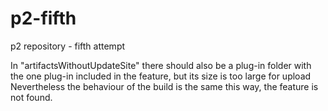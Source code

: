 # p2-fifth
p2 repository - fifth attempt

In "artifactsWithoutUpdateSite" there should also be a plug-in folder with the one plug-in included in the feature, but its size is too large for upload Nevertheless the 
behaviour of the build is the same this way, the feature is not found.
